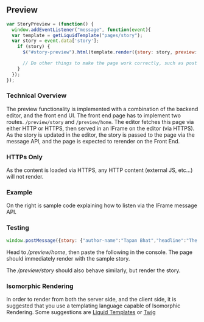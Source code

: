 ## Preview

```javascript
var StoryPreview = (function() {
  window.addEventListener("message", function(event){
  var template = getLiquidTemplate("pages/story");
  var story = event.data['story'];
    if (story) {
      $("#story-preview").html(template.render({story: story, preview: true}));

      // Do other things to make the page work correctly, such as post load JS
    }
  });
});
```

### Technical Overview

The preview functionality is implemented with a combination of the backend editor, and the front end UI. The front end page has to implement two routes. `/preview/story` and `/preview/home`. The editor fetches this page via either HTTP or HTTPS, then served in an IFrame on the editor (via HTTPS). As the story is updated in the editor, the story is passed to the page via the message API, and the page is expected to rerender on the Front End.

### HTTPs Only

As the content is loaded via HTTPS, any HTTP content (external JS, etc...) will not render.

### Example

On the right is sample code explaining how to listen via the IFrame message API.

### Testing

```javascript
window.postMessage({story: {"author-name":"Tapan Bhat","headline":"The Greatest !","slug":"sports/2016/06/08/the-greatest","last-published-at":1465407509866,"alternative":{},"sections":[{"id":82,"name":"Sports"}],"hero-image-metadata":{"width":2133,"height":1906,"focus-point":[988,258]},"published-at":1465407509866,"id":"1d2fc836-4113-4ae1-8735-377167664892","hero-image-s3-key":"quintype-demo/2016-06/cca8f31e-9264-4ee2-9af0-08eb53be2a26/ABP-1.jpg","author-id":2041,"first-published-at":1465407509866,"story-template":"photo"}, "action": "reloadStory"}, window.location.origin)
```

Head to */preview/home*, then paste the following in the console. The page should immediately render with the sample story.

The */preview/story* should also behave similarly, but render the story.

### Isomorphic Rendering

In order to render from both the server side, and the client side, it is suggested that you use a templating language capable of Isomorphic Rendering. Some suggestions are [Liquid Templates](https://shopify.github.io/liquid) or [Twig](http://twig.sensiolabs.org)

